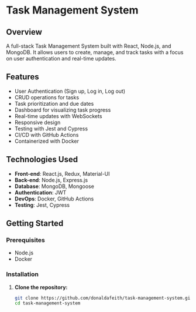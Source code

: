 # Task Management System

## Overview
A full-stack Task Management System built with React, Node.js, and MongoDB. It allows users to create, manage, and track tasks with a focus on user authentication and real-time updates.

## Features
- User Authentication (Sign up, Log in, Log out)
- CRUD operations for tasks
- Task prioritization and due dates
- Dashboard for visualizing task progress
- Real-time updates with WebSockets
- Responsive design
- Testing with Jest and Cypress
- CI/CD with GitHub Actions
- Containerized with Docker

## Technologies Used
- **Front-end**: React.js, Redux, Material-UI
- **Back-end**: Node.js, Express.js
- **Database**: MongoDB, Mongoose
- **Authentication**: JWT
- **DevOps**: Docker, GitHub Actions
- **Testing**: Jest, Cypress

## Getting Started
### Prerequisites
- Node.js
- Docker

### Installation
1. **Clone the repository:**
   ```bash
   git clone https://github.com/donaldafeith/task-management-system.git
   cd task-management-system